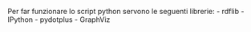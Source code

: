 Per far funzionare lo script python servono le seguenti librerie:
	- rdflib
	- IPython
	- pydotplus
	- GraphViz
